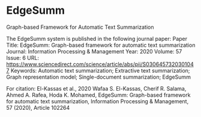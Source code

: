 # EdgeSumm
Graph-based Framework for Automatic Text Summarization

The EdgeSumm system is published in the following journal paper:
Paper Title: EdgeSumm: Graph-based framework for automatic text summarization
Journal: Information Processing & Management
Year: 2020
Volume: 57
Issue: 6
URL: https://www.sciencedirect.com/science/article/abs/pii/S0306457320301047
Keywords: Automatic text summarization; Extractive text summarization; Graph representation model; Single-document summarization; EdgeSumm

For citation:
El-Kassas et al., 2020
Wafaa S. El-Kassas, Cherif R. Salama, Ahmed A. Rafea, Hoda K. Mohamed, EdgeSumm: Graph-based framework for automatic text summarization, Information Processing & Management, 57 (2020), Article 102264
